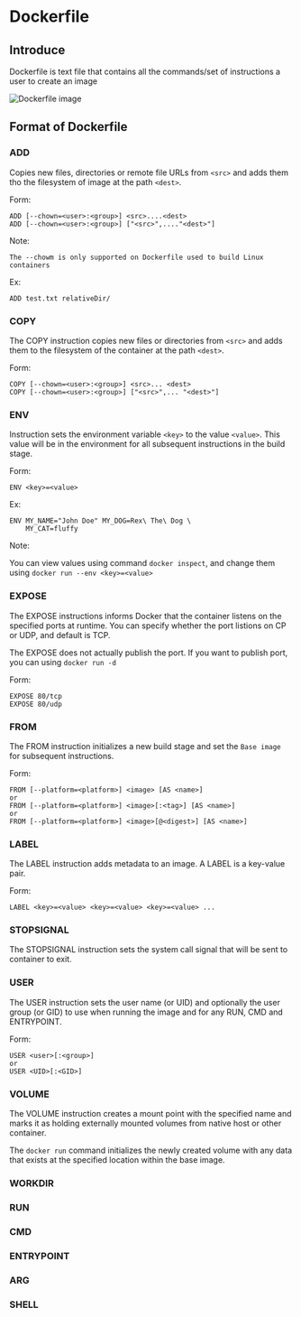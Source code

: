 # Dockerfile
## Introduce
Dockerfile is text file that contains all the commands/set of instructions a user to create an image

![Dockerfile image](/images/1_344Hiafp_XQXYVmuTOQzHA.png)
## Format of Dockerfile
### ADD
Copies new files, directories or remote file URLs from ```<src>``` and adds them tho the filesystem of image at the path ```<dest>```.

Form:
```
ADD [--chown=<user>:<group>] <src>....<dest>
ADD [--chown=<user>:<group>] ["<src>",...."<dest>"]
```
Note:
```
The --chowm is only supported on Dockerfile used to build Linux containers
```
Ex:
```
ADD test.txt relativeDir/
```
### COPY
The COPY instruction copies new files or directories from ```<src>``` and adds them to the filesystem of the container at the path ```<dest>```.

Form:
```
COPY [--chown=<user>:<group>] <src>... <dest>
COPY [--chown=<user>:<group>] ["<src>",... "<dest>"]
```

### ENV
Instruction sets the environment variable ```<key>``` to the value ```<value>```. This value will be in the environment for all subsequent instructions in the build stage.

Form:
```
ENV <key>=<value>
```
Ex:
```
ENV MY_NAME="John Doe" MY_DOG=Rex\ The\ Dog \
    MY_CAT=fluffy
```
Note:

You can view values using command ```docker inspect```, and change them using ```docker run --env <key>=<value>```

### EXPOSE
The EXPOSE instructions informs Docker that the container listens on the specified ports at runtime. You can specify whether the port listions on CP or UDP, and default is TCP.

The EXPOSE does not actually publish the port. If you want to publish port, you can using ```docker run -d```

Form:
```
EXPOSE 80/tcp
EXPOSE 80/udp
```

### FROM
The FROM instruction initializes a new build stage and set the ```Base image``` for subsequent instructions.

Form:
```
FROM [--platform=<platform>] <image> [AS <name>]
or
FROM [--platform=<platform>] <image>[:<tag>] [AS <name>]
or
FROM [--platform=<platform>] <image>[@<digest>] [AS <name>]
```

### LABEL
The LABEL instruction adds metadata to an image. A LABEL is a key-value pair.

Form:
```
LABEL <key>=<value> <key>=<value> <key>=<value> ...
```

### STOPSIGNAL
The STOPSIGNAL instruction sets the system call signal that will be sent to container to exit.
### USER
The USER instruction sets the user name (or UID) and optionally the user group (or GID) to use when running the image and for any RUN, CMD and ENTRYPOINT.

Form:
```
USER <user>[:<group>]
or 
USER <UID>[:<GID>]
```
### VOLUME
The VOLUME instruction creates a mount point with the specified name and marks it as holding externally mounted volumes from native host or other container.

The ```docker run``` command initializes the newly created volume with any data that exists at the specified location within the base image.
### WORKDIR
### RUN
### CMD
### ENTRYPOINT
### ARG
### SHELL